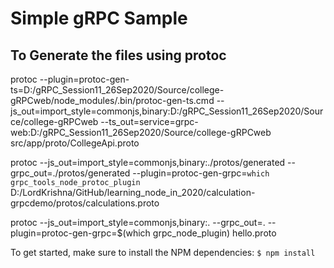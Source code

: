 # Simple gRPC Sample

## To Generate the files using protoc

protoc --plugin=protoc-gen-ts=D:/gRPC_Session11_26Sep2020/Source/college-gRPCweb/node_modules/.bin/protoc-gen-ts.cmd --js_out=import_style=commonjs,binary:D:/gRPC_Session11_26Sep2020/Source/college-gRPCweb --ts_out=service=grpc-web:D:/gRPC_Session11_26Sep2020/Source/college-gRPCweb src/app/proto/CollegeApi.proto

protoc  --js_out=import_style=commonjs,binary:./protos/generated --grpc_out=./protos/generated --plugin=protoc-gen-grpc=`which grpc_tools_node_protoc_plugin` D:/LordKrishna/GitHub/learning_node_in_2020/calculation-grpcdemo/protos/calculations.proto

protoc --js_out=import_style=commonjs,binary:. --grpc_out=. --plugin=protoc-gen-grpc=$(which grpc_node_plugin) hello.proto


To get started, make sure to install the NPM dependencies:
`$ npm install`

